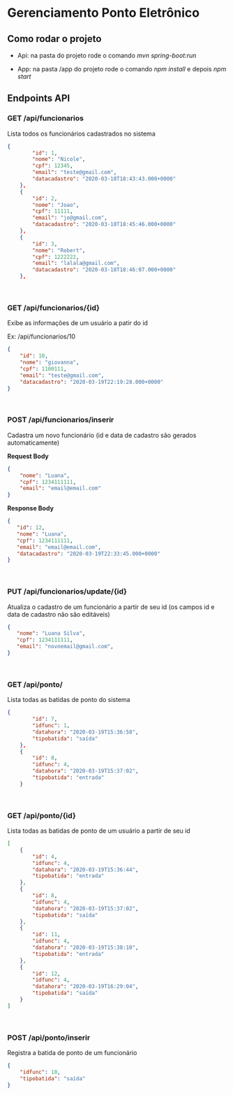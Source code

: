 # Gerenciamento Ponto Eletrônico

## Como rodar o projeto

- Api: na pasta do projeto rode o comando *mvn spring-boot:run*

- App: na pasta /app do projeto rode o comando *npm install* e depois *npm start*


## Endpoints API 

### GET /api/funcionarios
Lista todos os funcionários cadastrados no sistema
```json
{
        "id": 1,
        "nome": "Nicole",
        "cpf": 12345,
        "email": "teste@gmail.com",
        "datacadastro": "2020-03-18T18:43:43.000+0000"
    },
    {
        "id": 2,
        "nome": "Joao",
        "cpf": 11111,
        "email": "jo@gmail.com",
        "datacadastro": "2020-03-18T18:45:46.000+0000"
    },
    {
        "id": 3,
        "nome": "Robert",
        "cpf": 1222222,
        "email": "lalala@gmail.com",
        "datacadastro": "2020-03-18T18:46:07.000+0000"
    },
```
<br/>

### GET /api/funcionarios/{id}
Exibe as informações de um usuário a patir do id

Ex: /api/funcionarios/10

```json
{
    "id": 10,
    "nome": "giovanna",
    "cpf": 1100111,
    "email": "teste@gmail.com",
    "datacadastro": "2020-03-19T22:19:28.000+0000"
}
```
<br/>

### POST /api/funcionarios/inserir
Cadastra um novo funcionário (id e data de cadastro são gerados automaticamente)

**Request Body**
```json
{
    "nome": "Luana",
    "cpf": 1234111111,
    "email": "email@email.com"
}
```

**Response Body**
 ```json
{
    "id": 12,
    "nome": "Luana",
    "cpf": 1234111111,
    "email": "email@email.com",
    "datacadastro": "2020-03-19T22:33:45.000+0000"
}
```
<br/>

### PUT /api/funcionarios/update/{id}
Atualiza o cadastro de um funcionário a partir de seu id (os campos id e data de cadastro não são editáveis)

 ```json
{
    "nome": "Luana Silva",
    "cpf": 1234111111,
    "email": "novoemail@gmail.com",
}
```
<br/>

### GET /api/ponto/
Lista todas as batidas de ponto do sistema

```json
{
        "id": 7,
        "idfunc": 1,
        "datahora": "2020-03-19T15:36:58",
        "tipobatida": "saída"
    },
    {
        "id": 8,
        "idfunc": 4,
        "datahora": "2020-03-19T15:37:02",
        "tipobatida": "entrada"
    }
```
<br/>

### GET /api/ponto/{id}
Lista todas as batidas de ponto de um usuário a partir de seu id 

```json
[
    {
        "id": 4,
        "idfunc": 4,
        "datahora": "2020-03-19T15:36:44",
        "tipobatida": "entrada"
    },
    {
        "id": 8,
        "idfunc": 4,
        "datahora": "2020-03-19T15:37:02",
        "tipobatida": "saída"
    },
    {
        "id": 11,
        "idfunc": 4,
        "datahora": "2020-03-19T15:38:10",
        "tipobatida": "entrada"
    },
    {
        "id": 12,
        "idfunc": 4,
        "datahora": "2020-03-19T16:29:04",
        "tipobatida": "saída"
    }
]
```
<br/>

### POST /api/ponto/inserir
Registra a batida de ponto de um funcionário

```json
{
	"idfunc": 10,
	"tipobatida": "saída"
}
```


